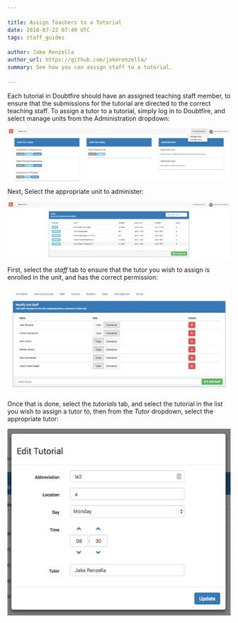 ```yaml
---

title: Assign Teachers to a Tutorial
date: 2018-07-22 07:49 UTC
tags: staff_guides

author: Jake Renzella
author_url: https://github.com/jakerenzella/
summary: See how you can assign staff to a tutorial.

---
```


Each tutorial in Doubtfire should have an assigned teaching staff member, to ensure that the submissions for the tutorial are directed to the correct teaching staff. To assign a tutor to a tutorial, simply log in to Doubtfire, and select manage units from the Administration dropdown:

<img alt="Select Unit" src="/images/articles/staff/assign-staff-to-tutorial/manage-units.png" style="width: 700px; display:block; margin: 0 auto;"></img>

Next, Select the appropriate unit to administer:

<img alt="Select Unit" src="/images/articles/staff/assign-staff-to-tutorial/select-unit.png" style="width: 700px; display:block; margin: 0 auto;"></img>

First, select the *staff* tab to ensure that the tutor you wish to assign is enrolled in the unit, and has the correct permission:

<img alt="Select Unit" src="/images/articles/staff/assign-staff-to-tutorial/staff-tab.png" style="width: 700px; display:block; margin: 0 auto;"></img>

Once that is done, select the *tutorials* tab, and select the tutorial in the list you wish to assign a tutor to, then from the *Tutor* dropdown, select the appropriate tutor:

<img alt="Select Unit" src="/images/articles/staff/assign-staff-to-tutorial/edit-tutorial.png" style="width: 700px; display:block; margin: 0 auto;"></img>
